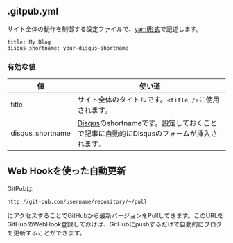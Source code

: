 <!--
title: Configuration
-->

## .gitpub.yml
サイト全体の動作を制御する設定ファイルで、[yaml形式](http://ja.wikipedia.org/wiki/YAML)で記述します。

```
title: My Blog
disqus_shortname: your-disqus-shortname
```

### 有効な値
値 | 使い道
-- | ------
title            | サイト全体のタイトルです。```<title />```に使用されます。
disqus_shortname | [Disqus](http://disqus.com/)のshortnameです。設定しておくことで記事に自動的にDisqusのフォームが挿入されます。


## Web Hookを使った自動更新
GitPubは
```
http://git-pub.com/username/repository/~/pull
```
にアクセスすることでGitHubから最新バージョンをPullしてきます。このURLをGitHubのWebHook登録しておけば、GitHubにpushするだけで自動的にブログを更新することができます。
